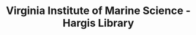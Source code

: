 ---
layout: repo
title: "Virginia Institute of Marine Science - Hargis Library"
id: 16610
permalink: repos/16610/
---